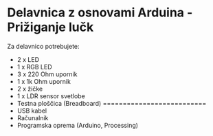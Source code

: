 # Delavnica z osnovami Arduina - Prižiganje lučk

Za delavnico potrebujete:
- 2 x LED
- 1 x RGB LED
- 3 x 220 Ohm upornik
- 1 x 1k Ohm upornik
- 2 x žičke
- 1 x LDR sensor svetlobe
- Testna ploščica (Breadboard)
==========================
- USB kabel
- Računalnik
- Programska oprema (Arduino, Processing)
